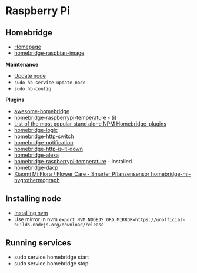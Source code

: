 # Raspberry Pi

## Homebridge
- [Homepage](https://homebridge.io/)
- [homebridge-raspbian-image](https://github.com/homebridge/homebridge-raspbian-image/wiki/Getting-Started)

**Maintenance**
- [Update node](https://github.com/homebridge/homebridge-raspbian-image#updating-nodejs)
- `sudo hb-service update-node`
- `sudo hb-config`

**Plugins**
- [awesome-homebridge](https://github.com/sahilchaddha/awesome-homebridge)
- [homebridge-raspberrypi-temperature](https://github.com/YinHangCode/homebridge-raspberrypi-temperature) - (i)
- [List of the most popular stand alone NPM Homebridge-plugins](https://www.reddit.com/r/homebridge/comments/7mejip/list_of_the_most_popular_stand_alone_npm/)
- [homebridge-logic](https://www.npmjs.com/package/homebridge-logic)
- [homebridge-http-switch](https://github.com/Supereg/homebridge-http-switch)
- [homebridge-notification](https://www.npmjs.com/package/homebridge-notification)
- [homebridge-http-is-it-down](https://github.com/sahilchaddha/homebridge-http-is-it-down/)
- [homebridge-alexa](https://github.com/NorthernMan54/homebridge-alexa)
- [homebridge-raspberrypi-temperature](https://github.com/YinHangCode/homebridge-raspberrypi-temperature) - Installed
- [homebridge-dacp](https://github.com/grover/homebridge-dacp)
- [Xiaomi Mi Flora / Flower Care - Smarter Pflanzensensor homebridge-mi-hygrothermograph](https://forum.smartapfel.de/forum/thread/1337-xiaomi-mi-flora-flower-care-smarter-pflanzensensor-homebridge-mi-hygrothermograp/)


## Installing node
- [Installing nvm](https://github.com/cncjs/cncjs/wiki/Setup-Guide:-Raspberry-Pi-%7C-Install-Node.js-via-Node-Version-Manager-(NVM))
- Use mirror in nvm `export NVM_NODEJS_ORG_MIRROR=https://unofficial-builds.nodejs.org/download/release`

## Running services
- sudo service homebridge start
- sudo service homebridge stop
